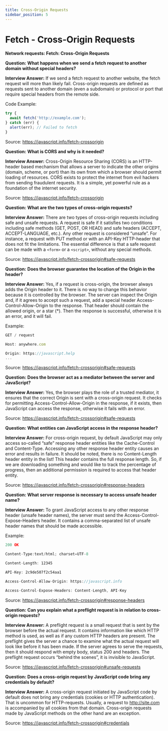 ```yaml
---
title: Cross-Origin Requests
sidebar_position: 5
---
```


# Fetch - Cross-Origin Requests

**Network requests: Fetch: Cross-Origin Requests**

**Question:** **What happens when we send a fetch request to another domain without special headers?**

**Interview Answer:** If we send a fetch request to another website, the fetch request will more than likely fail. Cross-origin requests are defined as requests sent to another domain (even a subdomain) or protocol or port that require special headers from the remote side.

Code Example:

```js
try {
  await fetch('http://example.com');
} catch (err) {
  alert(err); // Failed to fetch
}
```

Source: <https://javascript.info/fetch-crossorigin>

**Question:** **What is CORS and why is it needed?**

**Interview Answer:** Cross-Origin Resource Sharing (CORS) is an HTTP-header based mechanism that allows a server to indicate the other origins (domain, scheme, or port) than its own from which a browser should permit loading of resources. CORS exists to protect the internet from evil hackers from sending fraudulent requests. It is a simple, yet powerful rule as a foundation of the internet security.

Source: <https://javascript.info/fetch-crossorigin>

**Question:** **What are the two types of cross-origin requests?**

**Interview Answer:** There are two types of cross-origin requests including safe and unsafe requests. A request is safe if it satisfies two conditions including safe methods (GET, POST, OR HEAD) and safe headers (ACCEPT, ACCEPT-LANGUAGE, etc.). Any other request is considered “unsafe”. For instance, a request with PUT method or with an API-Key HTTP-header that does not fit the limitations. The essential difference is that a safe request can be made with a `<form>` or a `<script>`, without any special methods.

Source: <https://javascript.info/fetch-crossorigin#safe-requests>

**Question:** **Does the browser guarantee the location of the Origin in the header?**

**Interview Answer:** Yes, if a request is cross-origin, the browser always adds the Origin header to it. There is no way to change this behavior because it is controlled by the browser. The server can inspect the Origin and, if it agrees to accept such a request, add a special header Access-Control-Allow-Origin to the response. That header should contain the allowed origin, or a star (\*). Then the response is successful, otherwise it is an error, and it will fail.

Example:

```js
GET / request

Host: anywhere.com

Origin: https://javascript.help
...
```

Source: <https://javascript.info/fetch-crossorigin#safe-requests>

**Question:** **Does the browser act as a mediator between the server and JavaScript?**

**Interview Answer:** Yes, the browser plays the role of a trusted mediator, it ensures that the correct Origin is sent with a cross-origin request. It checks for permitting Access-Control-Allow-Origin in the response, if it exists, then JavaScript can access the response, otherwise it fails with an error.

Source: <https://javascript.info/fetch-crossorigin#safe-requests>

**Question:** **What entities can JavaScript access in the response header?**

**Interview Answer:** For cross-origin request, by default JavaScript may only access so-called “safe” response header entities like the Cache-Control and Content-Type. Accessing any other response header entity causes an error and results in failure. It should be noted, there is no Content-Length header entity in the list! This header contains the full response length. So, if we are downloading something and would like to track the percentage of progress, then an additional permission is required to access that header entity.

Source: <https://javascript.info/fetch-crossorigin#response-headers>

**Question:** **What server response is necessary to access unsafe header name?**

**Interview Answer:** To grant JavaScript access to any other response header (unsafe header names), the server must send the Access-Control-Expose-Headers header. It contains a comma-separated list of unsafe header names that should be made accessible.

Example:

```js
200 OK

Content-Type:text/html; charset=UTF-8

Content-Length: 12345

API-Key: 2c9de507f2c54aa1

Access-Control-Allow-Origin: https://javascript.info

Access-Control-Expose-Headers: Content-Length, API-Key
```

Source: <https://javascript.info/fetch-crossorigin#response-headers>

**Question:** **Can you explain what a preflight request is in relation to cross-origin requests?**

**Interview Answer:** A preflight request is a small request that is sent by the browser before the actual request. It contains information like which HTTP method is used, as well as if any custom HTTP headers are present. The preflight gives the server a chance to examine what the actual request will look like before it has been made. If the server agrees to serve the requests, then it should respond with empty body, status 200 and headers. The preflight request occurs “behind the scenes”, it is invisible to JavaScript.

Source: <https://javascript.info/fetch-crossorigin#unsafe-requests>

**Question:** **Does a cross-origin request by JavaScript code bring any credentials by default?**

**Interview Answer:** A cross-origin request initiated by JavaScript code by default does not bring any credentials (cookies or HTTP authentication). That is uncommon for HTTP-requests. Usually, a request to http://site.com is accompanied by all cookies from that domain. Cross-origin requests made by JavaScript methods on the other hand are an exception.

Source: <https://javascript.info/fetch-crossorigin#credentials>

